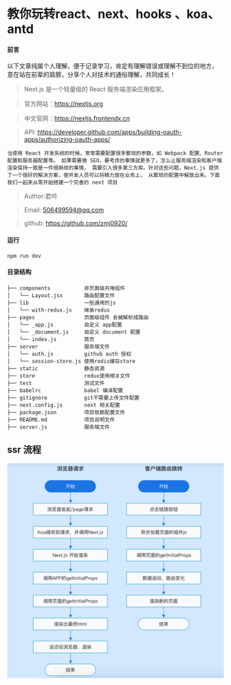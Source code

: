 # 教你玩转react、next、hooks 、koa、antd


#### 前言
以下文章纯属个人理解，便于记录学习，肯定有理解错误或理解不到位的地方，
意在站在前辈的肩膀，分享个人对技术的通俗理解，共同成长！

> Next.js 是一个轻量级的 React 服务端渲染应用框架。

> 官方网站：https://nextjs.org  

> 中文官网：https://nextjs.frontendx.cn

> API: https://developer.github.com/apps/building-oauth-apps/authorizing-oauth-apps/

`当使用 React 开发系统的时候，常常需要配置很多繁琐的参数，如 Webpack 配置、Router 配置和服务器配置等。
如果需要做 SEO，要考虑的事情就更多了，怎么让服务端渲染和客户端渲染保持一致是一件很麻烦的事情，
需要引入很多第三方库。针对这些问题，Next.js 提供了一个很好的解决方案，使开发人员可以将精力放在业务上，
从繁琐的配置中解放出来。下面我们一起来从零开始搭建一个完善的 next 项目`

> Author:君吟

> Email: 506499594@qq.com  

> github: https://github.com/zmj0920/


#### 运行
```
npm run dev

```

#### 目录结构
```
├── components           非页面级共用组件
│   └── Layout.jsx       路由配置文件
├── lib                  一些通用的js
│   └── with-redux.js    继承redux
├── pages                页面级组件 会被解析成路由
│   └── _app.js          自定义 app配置
│   └── _document.js     自定义 document 配置
│   └── index.js         首页
├── server               服务端文件
│   └── auth.js          github auth 授权
│   └── session-store.js 使用redis缓存store 
├── static               静态资源
├── store                redux使用相关文件
├── test                 测试文件 
├── babelrc              babel 编译配置
├── gitignore            git不需要上传文件配置
├── next.config.js       next 相关配置
├── package.json         项目依赖配置文件
├── README.md            项目说明文件
├── server.js            服务端文件
```


## ssr 流程
![ssr渲染流程](./static/img/16ca8dc70d421934.png)
